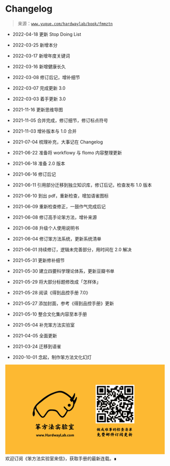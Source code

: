# Changelog

> 来源：[`www.yuque.com/hardwaylab/book/fmmztn`](https://www.yuque.com/hardwaylab/book/fmmztn)



+   2022-04-18 更新 Stop Doing List 

+   2022-03-25 新增本分 

+   2022-03-17 新增年度关键词 

+   2022-03-16 新增健康长久 

+   2022-03-08 修订后记，增补细节 

+   2022-03-07 完成更新 3.0 

+   2022-03-03 着手更新 3.0 

+   2021-11-16 更新思维导图 

+   2021-11-05 合并完成，修订细节，修订标点符号 

+   2021-11-03 增补版本与 1.0 合并 

+   2021-07-04 梳理补充，大事记在 Changelog 

+   2021-06-22 准备将 workflowy 与 flomo 内容整理更新 

+   2021-06-18 准备 2.0 版本 

+   2021-06-16 修订后记 

+   2021-06-11 引用部分迁移到独立知识库，修订后记，检查发布 1.0 版本 

+   2021-06-10 到出 pdf，重新检查，增加语雀图标 

+   2021-06-09 重新检查修正，一鼓作气完成后记 

+   2021-06-08 修订高手论笨方法，增补来源 

+   2021-06-08 升级个人使用说明书 

+   2021-06-04 修订笨方法系统，更新系统清单 

+   2021-06-01 持续修订，逻辑未完善部分，用时间在 2.0 解决 

+   2021-05-31 更新修补细节 

+   2021-05-30 建立四要科学理论体系，更新豆瓣书单 

+   2021-05-29 将大部分标题修改成「怎样体」 

+   2021-05-28 阅读《得到品控手册 7.0》 

+   2021-05-27 添加封面，参考《得到品控手册》更新 

+   2021-05-10 整合文化集内容至本手册 

+   2021-05-04 补充笨方法实验室 

+   2021-04-05 全面更新 

+   2021-03-24 迁移到语雀 

+   2020-10-01 念起，制作笨方法文化幻灯 

<ne-card data-card-name="image" data-card-type="inline" id="j2zGJ" data-event-boundary="card" class="ne-spacing-all">![邮件订阅图片.png](img/daf82add06bc7972186b5459757c8829.png)  <ne-p id="9d475a85b6687e9685bfea71a651e947" data-lake-id="9d475a85b6687e9685bfea71a651e947">欢迎订阅《笨方法实验室来信》，获取手册的最新连载。∎</ne-card></ne-p>